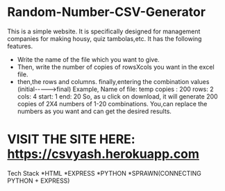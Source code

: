 # Random-Number-CSV-Generator

This is a simple website. It is specifically designed for management companies for making housy, quiz tambolas,etc.
It has the following features.

* Write the name of the file which you want to give.
* Then, write the number of copies of rowsXcols you want in the excel file.
* then,the rows and columns. finally,entering the combination values (initial----->final)
Example,
Name of file: temp
copies : 200
rows: 2
cols: 4
start: 1
end: 20
So, as u click on download, it will generate 200 copies of 2X4 numbers of 1-20 combinations.
You,can replace the numbers as you want and can get the desired results.

# VISIT THE SITE HERE: https://csvyash.herokuapp.com

Tech Stack
*HTML
*EXPRESS
*PYTHON
*SPRAWN(CONNECTING PYTHON + EXPRESS)
